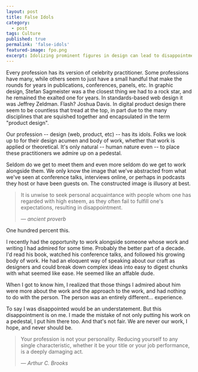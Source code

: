 ```yaml
---
layout: post
title: False Idols
category:
  - post
tags: Culture
published: true
permalink: 'false-idols'
featured-image: fpo.png
excerpt: Idolizing prominent figures in design can lead to disappointment when personal encounters reveal that the individuals do not meet expectations.
---
```


<article>

<p>Every profession has its version of celebrity practitioner. Some professions have many, while others seem to just have a small handful that make the rounds for years in publications, conferences, panels, etc. In graphic design, Stefan Sagmeister was a the closest thing we had to a rock star, and he remained the exalted one for years. In standards-based web design it was Jeffrey Zeldman. Flash? Joshua Davis. In digital product design there seem to be countless that tread at the top, in part due to the many disciplines that are squished together and encapsulated in the term "product design".</p>

<p>Our profession -- design (web, product, etc) -- has its idols. Folks we look up to for their design acumen and body of work, whether that work is applied or theoretical. It's only natural -- human nature even -- to place these practitioners we admire up on a pedestal.</p>

<p>Seldom do we get to meet them and even more seldom do we get to work alongside them. We only know the image that we've abstracted from what we've seen at conference talks, interviews online, or perhaps in podcasts they host or have been guests on. The constructed image is illusory at best.</p>

<blockquote>
<p>It is unwise to seek personal acquaintance with people whom one has regarded with high esteem, as they often fail to fulfill one's expectations, resulting in disappointment.</p>
<p>— <em>ancient proverb</em></p>
</blockquote> 

<p>One hundred percent this.</p>

<p>I recently had the opportunity to work alongside someone whose work and writing I had admired for some time. Probably the better part of a decade. I'd read his book, watched his conference talks, and followed his growing body of work. He had an eloquent way of speaking about our craft as designers and could break down complex ideas into easy to digest chunks with what seemed like ease. He seemed like an affable dude.</p> 

<p>When I got to know him, I realized that those things I admired about him were more about the work and the approach to the work, and had nothing to do with the person. The person was an entirely different... experience.</p>

<p>To say I was disappointed would be an understatement. But this disappointment is on me. I made the mistake of not only putting his work on a pedestal, I put him there too. And that's not fair. We are never our work, I hope, and never should be.</p>

<blockquote>
<p>Your profession is not your personality. Reducing yourself to any single characteristic, whether it be your title or your job performance, is a deeply damaging act.</p>
<p>— <em>Arthur C. Brooks</em></p>
</blockquote>

</article>